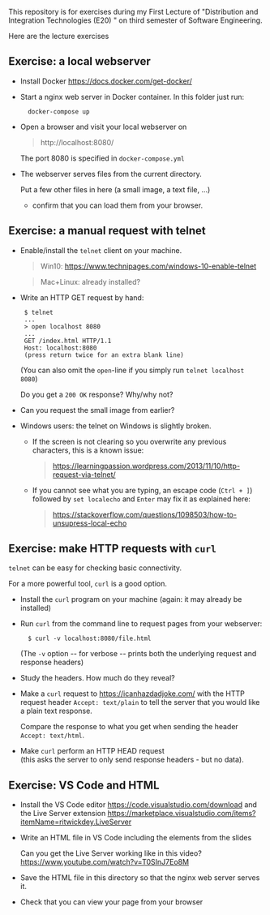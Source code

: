This repository is for exercises during my First Lecture of "Distribution and Integration Technologies (E20) " on third semester of Software Engineering.

Here are the lecture exercises

Exercise: a local webserver
---------------------------

- Install Docker https://docs.docker.com/get-docker/

- Start a nginx web server in Docker container. In this folder just run:

  ```
    docker-compose up
  ```

- Open a browser and visit your local webserver on

  >   http://localhost:8080/

  The port 8080 is specified in `docker-compose.yml`

- The webserver serves files from the current directory.

  Put a few other files in here (a small image, a text file, ...)
  + confirm that you can load them from your browser.



Exercise: a manual request with telnet
--------------------------------------

- Enable/install the `telnet` client on your machine.

  >    Win10: https://www.technipages.com/windows-10-enable-telnet
      
  >    Mac+Linux: already installed?


- Write an HTTP GET request by hand:

  ```
   $ telnet
   ...
   > open localhost 8080
   ...
   GET /index.html HTTP/1.1
   Host: localhost:8080
   (press return twice for an extra blank line)
  ```

  (You can also omit the `open`-line if you simply run `telnet localhost 8080`)   

  Do you get a `200 OK` response? Why/why not?

- Can you request the small image from earlier?

- Windows users: the telnet on Windows is slightly broken.

  * If the screen is not clearing so you overwrite any previous
    characters, this is a known issue:

     > https://learningpassion.wordpress.com/2013/11/10/http-request-via-telnet/

  * If you cannot see what you are typing, an escape code
    (`Ctrl + ]`) followed by `set localecho` and `Enter` may fix it as
    explained here:

     > https://stackoverflow.com/questions/1098503/how-to-unsupress-local-echo



Exercise: make HTTP requests with `curl`
----------------------------------------

`telnet` can be easy for checking basic connectivity.

For a more powerful tool, `curl` is a good option.


- Install the `curl` program on your machine
    (again: it may already be installed)

- Run `curl` from the command line to request pages from your webserver:

  ```
    $ curl -v localhost:8080/file.html
  ```

  (The `-v` option -- for verbose -- prints both
  the underlying request and response headers)

- Study the headers. How much do they reveal?

- Make a `curl` request to https://icanhazdadjoke.com/ with the HTTP
  request header `Accept: text/plain` to tell the server that you
  would like a plain text response.

  Compare the response to what you get when sending the header
  `Accept: text/html`.

- Make `curl` perform an HTTP HEAD request   
  (this asks the server to only send response headers - but no data).



Exercise: VS Code and HTML
--------------------------

- Install the VS Code editor  https://code.visualstudio.com/download
  and the Live Server extension  https://marketplace.visualstudio.com/items?itemName=ritwickdey.LiveServer 

- Write an HTML file in VS Code including the elements from the slides   

  Can you get the Live Server working like in this video? https://www.youtube.com/watch?v=T0SInJ7Eo8M


- Save the HTML file in this directory so that the nginx web server serves it.

- Check that you can view your page from your browser
